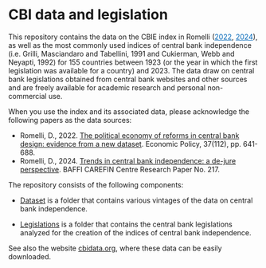 # CBI data and legislation

This repository contains the data on the CBIE index in Romelli (<a style="color:#0569b9;" href="https://academic.oup.com/economicpolicy/advance-article/doi/10.1093/epolic/eiac011/6516019" target="_blank" rel="noopener">2022</a>, <a style="color:#0569b9;" href="https://papers.ssrn.com/sol3/papers.cfm?abstract_id=4716704" target="_blank" rel="noopener">2024</a>), as well as the most commonly used indices of central bank independence (i.e. Grilli, Masciandaro and Tabellini, 1991 and Cukierman, Webb and Neyapti, 1992) for 155 countries between 1923 (or the year in which the first legislation was available for a country) and 2023. The data draw on central bank legislations obtained from central bank websites and other sources and are freely available for academic research and personal non-commercial use.

When you use the index and its associated data, please acknowledge the following papers as the data sources:
- Romelli, D., 2022. [The political economy of reforms in central bank design: evidence from a new dataset](https://doi.org/10.1093/epolic/eiac011). Economic Policy, 37(112), pp. 641-688.
- Romelli, D., 2024. [Trends in central bank independence: a de-jure perspective](https://papers.ssrn.com/sol3/papers.cfm?abstract_id=4716704). BAFFI CAREFIN Centre Research Paper No. 217.

The repository consists of the following components:

- [Dataset](https://github.com/DRomelli/cbidata/tree/main/dataset) is a folder that contains various vintages of the data on central bank independence.
  
- [Legislations](https://github.com/DRomelli/cbidata/tree/main/legislations) is a folder that contains the central bank legislations analyzed for the creation of the indices of central bank independence.

See also the website [cbidata.org](https://cbidata.org), where these data can be easily downloaded. 
